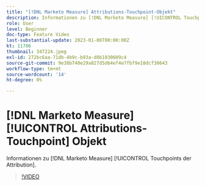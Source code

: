 ```yaml
---
title: "[!DNL Marketo Measure] Attributions-Touchpoint-Objekt"
description: Informationen zu [!DNL Marketo Measure] [!UICONTROL Touchpoints der Attribution].
role: User
level: Beginner
doc-type: Feature Video
last-substantial-update: 2023-01-06T00:00:00Z
kt: 11706
thumbnail: 347224.jpeg
exl-id: 272bc6aa-71db-4b9c-b93a-d0b1030609c4
source-git-commit: 9e38b740e29a827d5d64ef4e7fbf9e18dcf30643
workflow-type: tm+mt
source-wordcount: '14'
ht-degree: 0%

---
```


# [!DNL Marketo Measure] [!UICONTROL Attributions-Touchpoint] Objekt

Informationen zu [!DNL Marketo Measure] [!UICONTROL Touchpoints der Attribution].

>[!VIDEO](https://video.tv.adobe.com/v/347224/?quality=12&learn=on)
